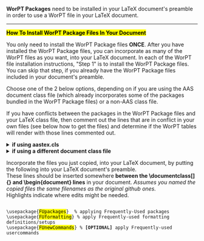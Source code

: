 <b>WorPT Packages</b> need to be installed in your LaTeX document's preamble in order to use a WorPT file in your LaTeX document.  
<hr>

<mark><b>How To Install WorPT Package Files In Your Document</b></mark>
<p>
You only need to install the WorPT Package files <b>ONCE</b>. After you have installed the WorPT Package files, you can incorporate as many of the WorPT files as you want, into your LaTeX document.  In each of the WorPT file installation instructions, "Step 1" is to install the WorPT Package files.  <b></b>You can skip that step, if you already have the WorPT Package files included in your document's preamble.</b> 
</p>

<p>Choose one of the 2 below options, depending on if you are using the AAS document class file (which already incorporates some of the packages bundled in the WorPT Package files) or a non-AAS class file. </p>

<p>If you have conflicts between the packages in the WorPT Package files and your LaTeX class file, then comment out the lines that are in conflict in your own files (see below how to get the files) and determine if the WorPT tables will render with those lines commented out.</p>

<details>
<summary><b>if using aastex.cls</b></summary>
COPY contents of the following 3 files into your own 3 files.
<ol>
 <li>https://github.com/pmarcum/LaTex-Formatting/blob/main/aas-style/FUformatting.sty</li>
 <li>https://github.com/pmarcum/LaTex-Formatting/blob/main/aas-style/FUpackages.sty</li>
</ol>
You might also find the following helpful, although it is not necessary for the WorPT tables:
<ol>
 <li>https://github.com/pmarcum/LaTex-Formatting/blob/main/aas-style/FUnewCommands.sty</li>
</ol>
</details>

<details>
<summary><b>if using a different document class file</b></summary>
COPY contents of the following 3 files into your own 3 files. 
<ol>
 <li>https://github.com/pmarcum/LaTex-Formatting/blob/main/general/FUformatting.sty</li>
 <li>https://github.com/pmarcum/LaTex-Formatting/blob/main/general/FUpackages.sty</li>
</ol>
You might also find the following helpful, although it is not necessary for the WorPT tables:
<ol>
 <li>https://github.com/pmarcum/LaTex-Formatting/blob/main/general/FUnewCommands.sty</li>
</ol>
</details>

Incorporate the files you just copied, into your LaTeX document, by putting the following into your LaTeX document's preamble.<br>
These lines should be inserted somewhere <b>between the \documentclass[]{} and \begin{document} lines</b> in your document. <i>Assumes you named the copied files the same filenames as the original github ones.</i><br>
Highlights indicate where edits might be needed.
<pre><code>
\usepackage{<mark>FUpackages</mark>}  % applying Frequently-Used packages
\usepackage{<mark>FUformatting</mark>} % apply Frequently-used formatting definitions/setups
\usepackage{<mark>FUnewCommands</mark>} % <b>[OPTIONAL]</b> apply Frequently-used usercommands  
</code></pre>
